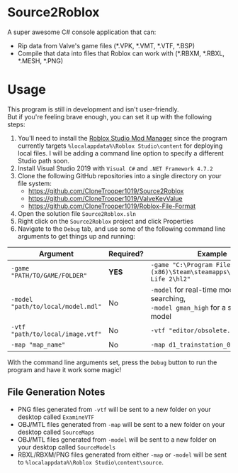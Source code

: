 # Source2Roblox

A super awesome C# console application that can:
- Rip data from Valve's game files (*.VPK, *.VMT, *.VTF, *.BSP)
- Compile that data into files that Roblox can work with (*.RBXM, *.RBXL, *.MESH, *.PNG)

# Usage

This program is still in development and isn't user-friendly.<br/>
But if you're feeling brave enough, you can set it up with the following steps:

1. You'll need to install the [Roblox Studio Mod Manager](https://github.com/CloneTrooper1019/Roblox-Studio-Mod-Manager) since the program currently targets `%localappdata%\Roblox Studio\content` for deploying local files. I will be adding a command line option to specify a different Studio path soon.
2. Install Visual Studio 2019 with `Visual C#` and `.NET Framework 4.7.2`
3. Clone the following GitHub repositories into a single directory on your file system:
   - https://github.com/CloneTrooper1019/Source2Roblox
   - https://github.com/CloneTrooper1019/ValveKeyValue
   - https://github.com/CloneTrooper1019/Roblox-File-Format
4. Open the solution file `Source2Roblox.sln`
5. Right click on the `Source2Roblox` project and click Properties
6. Navigate to the `Debug` tab, and use some of the following command line arguments to get things up and running:

| **Argument**                         | **Required?** | **Example**                                                                         |
|--------------------------------------|---------------|-------------------------------------------------------------------------------------|
| `-game "PATH/TO/GAME/FOLDER"`        | **YES**       | `-game "C:\Program Files (x86)\Steam\steamapps\common\Half-Life 2\hl2"`             |
| `-model "path/to/local/model.mdl"`   | No            | `-model` for real-time model searching,<br/>`-model gman_high` for a specific model |
| `-vtf "path/to/local/image.vtf"`     | No            | `-vtf "editor/obsolete.vtf"`                                                        |
| `-map "map_name"`                    | No            | `-map d1_trainstation_01`                                                           |

With the command line arguments set, press the `Debug` button to run the program and have it work some magic!

## File Generation Notes

- PNG files generated from `-vtf` will be sent to a new folder on your desktop called `ExamineVTF`
- OBJ/MTL files generated from `-map` will be sent to a new folder on your desktop called `SourceMaps`
- OBJ/MTL files generated from `-model` will be sent to a new folder on your desktop called `SourceModels`
- RBXL/RBXM/PNG files generated from either `-map` or `-model` will be sent to `%localappdata%\Roblox Studio\content\source`.
